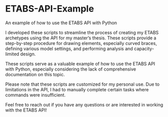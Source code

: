 # ETABS-API-Example
An example of how to use the ETABS API with Python

I developed these scripts to streamline the process of creating my ETABS archetypes using the API for my master’s thesis. These scripts provide a step-by-step procedure for drawing elements, especially curved braces, defining various model settings, and performing analysis and capacity-limited design.

These scripts serve as a valuable example of how to use the ETABS API with Python, especially considering the lack of comprehensive documentation on this topic.

Please note that these scripts are customized for my personal use. Due to limitations in the API, I had to manually complete certain tasks where commands were insufficient.

Feel free to reach out if you have any questions or are interested in working with the ETABS API!
